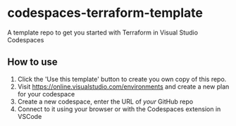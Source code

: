 # codespaces-terraform-template
A template repo to get you started with Terraform in Visual Studio Codespaces

## How to use

1. Click the 'Use this template' button to create you own copy of this repo.
2. Visit <https://online.visualstudio.com/environments> and create a new plan for your codespace
3. Create a new codespace, enter the URL of _your_ GitHub repo
4. Connect to it using your browser or with the Codespaces extension in VSCode
